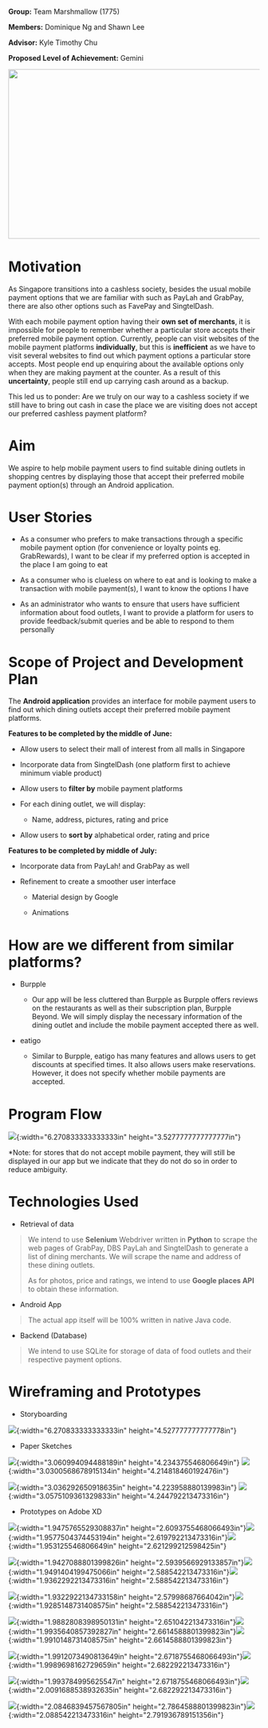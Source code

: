 **Group:** Team Marshmallow (1775)

**Members:** Dominique Ng and Shawn Lee

**Advisor:** Kyle Timothy Chu

**Proposed Level of Achievement:** Gemini

<img src="./READMEMEDIA/media/image6.png" width="602"
height="338.66666667">

Motivation
==========

As Singapore transitions into a cashless society, besides the usual
mobile payment options that we are familiar with such as PayLah and
GrabPay, there are also other options such as FavePay and SingtelDash.

With each mobile payment option having their **own set of merchants**,
it is impossible for people to remember whether a particular store
accepts their preferred mobile payment option. Currently, people can
visit websites of the mobile payment platforms **individually**, but
this is **inefficient** as we have to visit several websites to find out
which payment options a particular store accepts. Most people end up
enquiring about the available options only when they are making payment
at the counter. As a result of this **uncertainty**, people still end up
carrying cash around as a backup.

This led us to ponder: Are we truly on our way to a cashless society if
we still have to bring out cash in case the place we are visiting does
not accept our preferred cashless payment platform?

Aim
===

We aspire to help mobile payment users to find suitable dining outlets
in shopping centres by displaying those that accept their preferred
mobile payment option(s) through an Android application.

User Stories
============

-   As a consumer who prefers to make transactions through a specific
    mobile payment option (for convenience or loyalty points eg.
    GrabRewards), I want to be clear if my preferred option is
    accepted in the place I am going to eat

-   As a consumer who is clueless on where to eat and is looking to make
    a transaction with mobile payment(s), I want to know the options I
    have

-   As an administrator who wants to ensure that users have sufficient
    information about food outlets, I want to provide a platform for
    users to provide feedback/submit queries and be able to respond to
    them personally

Scope of Project and Development Plan
=====================================

The **Android application** provides an interface for mobile payment
users to find out which dining outlets accept their preferred mobile
payment platforms.

**Features to be completed by the middle of June:**

-   Allow users to select their mall of interest from all malls in
    Singapore

-   Incorporate data from SingtelDash (one platform first to achieve
    minimum viable product)

-   Allow users to **filter by** mobile payment platforms

-   For each dining outlet, we will display:

    -   Name, address, pictures, rating and price

-   Allow users to **sort by** alphabetical order, rating and price

**Features to be completed by middle of July:**

-   Incorporate data from PayLah! and GrabPay as well

-   Refinement to create a smoother user interface

    -   Material design by Google

    -   Animations

How are we different from similar platforms?
============================================

-   Burpple

    -   Our app will be less cluttered than Burpple as Burpple offers
        reviews on the restaurants as well as their subscription plan,
        Burpple Beyond. We will simply display the necessary
        information of the dining outlet and include the mobile
        payment accepted there as well.

-   eatigo

    -   Similar to Burpple, eatigo has many features and allows users to
        get discounts at specified times. It also allows users make
        reservations. However, it does not specify whether mobile
        payments are accepted.

Program Flow 
=============

![](./READMEMEDIA/media/image4.png){:width="6.270833333333333in"
height="3.5277777777777777in"}

\*Note: for stores that do not accept mobile payment, they will still be
displayed in our app but we indicate that they do not do so in order to
reduce ambiguity.

Technologies Used
=================

-   Retrieval of data

> We intend to use **Selenium** Webdriver written in **Python** to
> scrape the web pages of GrabPay, DBS PayLah and SingtelDash to
> generate a list of dining merchants. We will scrape the name and
> address of these dining outlets.
>
> As for photos, price and ratings, we intend to use **Google places
> API** to obtain these information.

-   Android App

> The actual app itself will be 100% written in native Java code.

-   Backend (Database)

> We intend to use SQLite for storage of data of food outlets and their
> respective payment options.

Wireframing and Prototypes
==========================

-   Storyboarding

![](./READMEMEDIA/media/image14.jpg){:width="6.270833333333333in"
height="4.527777777777778in"}

-   Paper Sketches

![](./READMEMEDIA/media/image10.jpg){:width="3.060994094488189in"
height="4.234375546806649in"}
![](./READMEMEDIA/media/image13.jpg){:width="3.0300568678915134in"
height="4.214818460192476in"}

![](./READMEMEDIA/media/image12.jpg){:width="3.036292650918635in"
height="4.223958880139983in"}
![](./READMEMEDIA/media/image8.jpg){:width="3.0575109361329833in"
height="4.244792213473316in"}

-   Prototypes on Adobe XD

![](./READMEMEDIA/media/image23.png){:width="1.9475765529308837in"
height="2.6093755468066493in"}![](./READMEMEDIA/media/image21.png){:width="1.9577504374453194in"
height="2.619792213473316in"}![](./READMEMEDIA/media/image16.png){:width="1.953125546806649in"
height="2.621299212598425in"}

![](./READMEMEDIA/media/image15.png){:width="1.9427088801399826in"
height="2.5939566929133857in"}![](./READMEMEDIA/media/image22.png){:width="1.9491404199475066in"
height="2.588542213473316in"}![](./READMEMEDIA/media/image20.png){:width="1.9362292213473316in"
height="2.588542213473316in"}

![](./READMEMEDIA/media/image17.png){:width="1.9322922134733158in"
height="2.57998687664042in"}![](./READMEMEDIA/media/image19.png){:width="1.9285148731408575in"
height="2.588542213473316in"}

![](./READMEMEDIA/media/image18.png){:width="1.9882808398950131in"
height="2.651042213473316in"}![](./READMEMEDIA/media/image24.png){:width="1.9935640857392827in"
height="2.6614588801399823in"}![](./READMEMEDIA/media/image3.png){:width="1.9910148731408575in"
height="2.6614588801399823in"}

![](./READMEMEDIA/media/image7.png){:width="1.9912073490813649in"
height="2.6718755468066493in"}![](./READMEMEDIA/media/image1.png){:width="1.9989698162729659in"
height="2.682292213473316in"}

![](./READMEMEDIA/media/image9.png){:width="1.993784995625547in"
height="2.6718755468066493in"}![](./READMEMEDIA/media/image2.png){:width="2.0091688538932635in"
height="2.682292213473316in"}

![](./READMEMEDIA/media/image11.png){:width="2.0846839457567805in"
height="2.7864588801399823in"}![](./READMEMEDIA/media/image5.png){:width="2.088542213473316in"
height="2.791936789151356in"}
